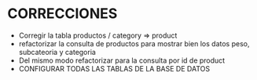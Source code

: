 # CORRECCIONES

* Corregir la tabla productos / category => product
* refactorizar la consulta de productos para mostrar bien los datos peso, subcateoria y categoria
* Del mismo modo refactorizar para la consulta por id de product
* CONFIGURAR TODAS LAS TABLAS DE LA BASE DE DATOS
 